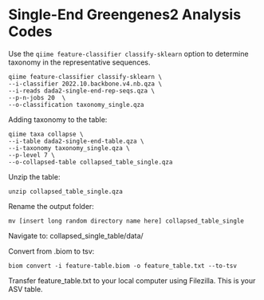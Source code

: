 # Single-End Greengenes2 Analysis Codes
Use the ```qiime feature-classifier classify-sklearn``` option to determine taxonomy in the representative sequences.

```
qiime feature-classifier classify-sklearn \
--i-classifier 2022.10.backbone.v4.nb.qza \
--i-reads dada2-single-end-rep-seqs.qza \
--p-n-jobs 20  \
--o-classification taxonomy_single.qza
```
Adding taxonomy to the table:
```
qiime taxa collapse \
--i-table dada2-single-end-table.qza \
--i-taxonomy taxonomy_single.qza \
--p-level 7 \
--o-collapsed-table collapsed_table_single.qza
```
Unzip the table:
```
unzip collapsed_table_single.qza
```
Rename the output folder:
```
mv [insert long random directory name here] collapsed_table_single
```
Navigate to: collapsed_single_table/data/        

Convert from .biom to tsv:

```
biom convert -i feature-table.biom -o feature_table.txt --to-tsv
```
Transfer feature_table.txt to your local computer using Filezilla. This is your ASV table.

